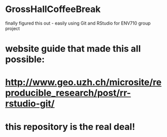 # GrossHallCoffeeBreak
finally figured this out - easily using Git and RStudio for ENV710 group project

# website guide that made this all possible:
# http://www.geo.uzh.ch/microsite/reproducible_research/post/rr-rstudio-git/


# this repository is the real deal! 